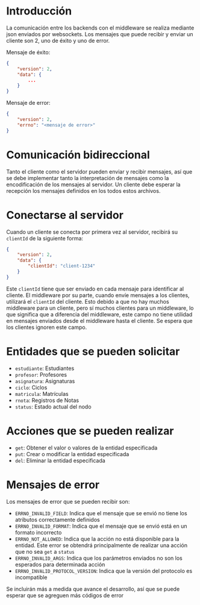 # Introducción

La comunicación entre los backends con el middleware se realiza mediante json enviados por websockets. Los mensajes que puede recibir y enviar un cliente son 2, uno de éxito y uno de error.

Mensaje de éxito:

```json
{
    "version": 2,
    "data": {
        ...
    }
}
```

Mensaje de error:

```json
{
    "version": 2,
    "errno": "<mensaje de error>"
}
```

# Comunicación bidireccional
Tanto el cliente como el servidor pueden enviar y recibir mensajes, así que se debe implementar tanto la interpretación de mensajes como la encodificación de los mensajes al servidor.
Un cliente debe esperar la recepción los mensajes definidos en los todos estos archivos.

# Conectarse al servidor

Cuando un cliente se conecta por primera vez al servidor, recibirá su `clientId` de la siguiente forma:

```json
{
    "version": 2,
    "data": {
        "clientId": "client-1234"
    }
}
```

Este `clientId` tiene que ser enviado en cada mensaje para identificar al cliente. El middleware por su parte, cuando envíe mensajes a los clientes, utilizará el `clientId` del cliente. Esto debido a que no hay muchos middleware para un cliente, pero sí muchos clientes para un middleware, lo que significa que a diferencia del middleware, este campo no tiene utilidad en mensajes enviados desde el middleware hasta el cliente. Se espera que los clientes ignoren este campo.

# Entidades que se pueden solicitar
- `estudiante`: Estudiantes
- `profesor`: Profesores
- `asignatura`: Asignaturas
- `ciclo`: Ciclos
- `matricula`: Matrículas
- `rnota`: Registros de Notas
- `status`: Estado actual del nodo

# Acciones que se pueden realizar
- `get`: Obtener el valor o valores de la entidad especificada
- `put`: Crear o modificar la entidad especificada
- `del`: Eliminar la entidad especificada

# Mensajes de error
Los mensajes de error que se pueden recibir son:
- `ERRNO_INVALID_FIELD`: Indica que el mensaje que se envió no tiene los atributos correctamente definidos
- `ERRNO_INVALID_FORMAT`: Indica que el mensaje que se envió está en un formato incorrecto
- `ERRNO_NOT_ALLOWED`: Indica que la acción no está disponible para la  entidad. Este error se obtendrá principalmente de realizar una acción que no sea `get` a `status`
- `ERRNO_INVALID_ARGS`: Indica que los parámetros enviados no son los esperados para determinada acción
- `ERRNO_INVALID_PROTOCOL_VERSION`: Indica que la versión del protocolo es incompatible

Se incluirán más a medida que avance el desarrollo, así que se puede esperar que se agreguen más códigos de error
